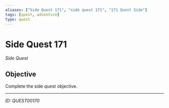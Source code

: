 ```yaml
---
aliases: ["Side Quest 171", "side quest 171", "171 Quest Side"]
tags: [quest, adventure]
type: quest
---
```


# Side Quest 171

*Side Quest*

## Objective
Complete the side quest objective.

---
*ID: QUEST00170*